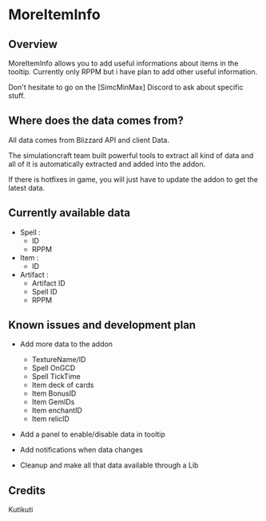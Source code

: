 # MoreItemInfo

## Overview
MoreItemInfo allows you to add useful informations about items in the tooltip. Currently only RPPM but i have plan to add other useful information.

Don't hesitate to go on the [SimcMinMax] Discord to ask about specific stuff.


## Where does the data comes from?
All data comes from Blizzard API and client Data.

The simulationcraft team built powerful tools to extract all kind of data and all of it is automatically extracted and added into the addon.

If there is hotfixes in game, you will just have to update the addon to get the latest data.

## Currently available data
- Spell :
  - ID
  - RPPM
- Item :
  - ID
- Artifact :
  - Artifact ID
  - Spell ID
  - RPPM
 
## Known issues and development plan
- Add more data to the addon
  - TextureName/ID
  - Spell OnGCD
  - Spell TickTime
  - Item deck of cards 
  - Item BonusID
  - Item GemIDs
  - Item enchantID
  - Item relicID

- Add a panel to enable/disable data in tooltip

- Add notifications when data changes

- Cleanup and make all that data available through a Lib


## Credits
Kutikuti